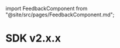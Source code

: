 import FeedbackComponent from "@site/src/pages/FeedbackComponent.md";

# SDK v2.x.x

<FeedbackComponent/>
